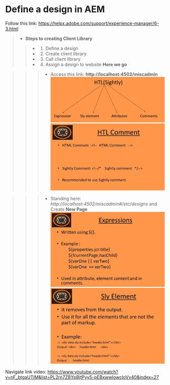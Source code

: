 # Define a design in AEM
Follow this link: https://helpx.adobe.com/support/experience-manager/6-3.html
> - **Steps to creating Client Library**
>> - 1. Define a design
>> - 2. Create client library 
>> - 3. Call client library
>> - 4. Assign a design to website
>> **Here we go**

>>> - Access this link: **http://localhost:4502/miscadmin**
![alt text](https://github.com/vuongluisvippro/AEM-Research/blob/htl_design_aem/cq1.png)
![alt text](https://github.com/vuongluisvippro/AEM-Research/blob/htl_design_aem/cq2.png)

>>> - Standing here: *http://localhost:4502/miscadmin#/etc/designs* and Create **New Page**
![alt text](https://github.com/vuongluisvippro/AEM-Research/blob/htl_design_aem/cq3.png)
![alt text](https://github.com/vuongluisvippro/AEM-Research/blob/htl_design_aem/cq4.png)

Navigate link video: https://www.youtube.com/watch?v=nF_btgaUTIM&list=PL2rn7ZBYpBjtPyy5-pEBxwwIowcIoVv40&index=27





